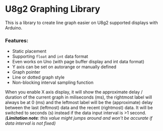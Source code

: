 # U8g2 Graphing Library
This is a library to create line graph easier on U8g2 supported displays with Arduino.

### Features:
- Static placement
- Supporting `float` and `int` data format
- Even works on Uno (with page buffer display and int data format)
- Y axis can be set on autorange or manually defined
- Graph pointer
- Line or dotted graph style
- Non-blocking interval sampling function

When you enable X axis display, it will show the approximate delay / duration of the current graph in miliseconds (ms), the rightmost label will always be at 0 (ms) and the leftmost label will be the (approximate) delay between the last (leftmost) data and the recent (rightmost) data. It will be switched to seconds (s) instead if the data input interval is >1 second. *(**Limitation note**: this value might jumps around and won't be accurate if data interval is not fixed)*
